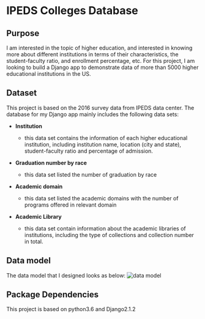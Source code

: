 # IPEDS Colleges Database

## Purpose
I am interested in the topic of higher education, and interested in knowing more about different institutions in terms of their characteristics, the student-faculty ratio, and enrollment percentage, etc. For this project, I am looking to build a Django app to demonstrate data of more than 5000 higher educational institutions in the US. 

## Dataset
This project is based on the 2016 survey data from IPEDS data center. The database for my Django app mainly includes the following data sets:

- __Institution__
  - this data set contains the information of each higher educational institution, including institution name, location (city and state), student-faculty ratio and percentage of admission.

- __Graduation number by race__
  - this data set listed the number of graduation by race

- __Academic domain__
  - this data set listed the academic domains with the number of programs offered in relevant domain

- __Academic Library__
  - this data set contain information about the academic libraries of institutions, including the type of collections and collection number in total.


## Data model

The data model that I designed looks as below:
![data model](https://github.com/yuanlii/MySQL-IPEDS-colleges/blob/master/static/img/data_model.png)


## Package Dependencies
This project is based on python3.6 and Django2.1.2

